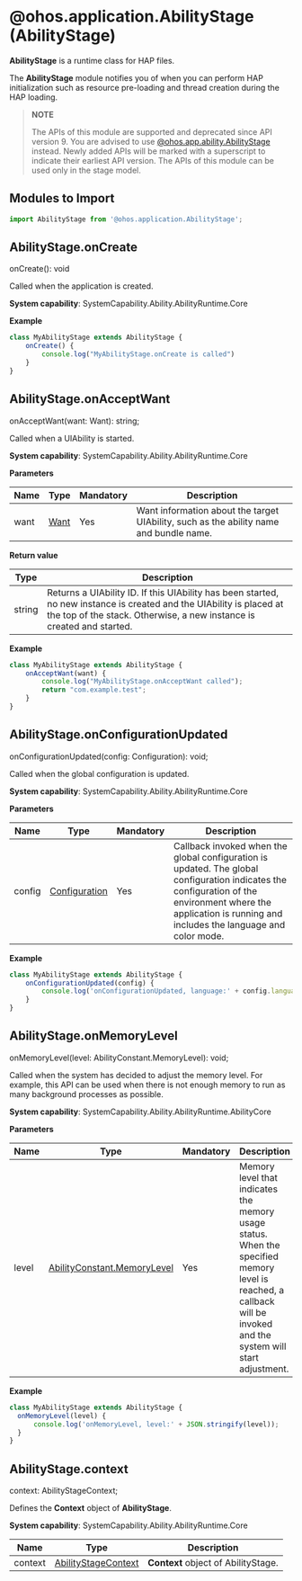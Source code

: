 # @ohos.application.AbilityStage (AbilityStage)

**AbilityStage** is a runtime class for HAP files.

The **AbilityStage** module notifies you of when you can perform HAP initialization such as resource pre-loading and thread creation during the HAP loading.

> **NOTE**
> 
> The APIs of this module are supported and deprecated since API version 9. You are advised to use [@ohos.app.ability.AbilityStage](js-apis-app-ability-abilityStage.md) instead. Newly added APIs will be marked with a superscript to indicate their earliest API version. 
> The APIs of this module can be used only in the stage model.

## Modules to Import

```ts
import AbilityStage from '@ohos.application.AbilityStage';
```

## AbilityStage.onCreate

onCreate(): void

Called when the application is created.

**System capability**: SystemCapability.Ability.AbilityRuntime.Core

**Example**
    
  ```ts
  class MyAbilityStage extends AbilityStage {
      onCreate() {
          console.log("MyAbilityStage.onCreate is called")
      }
  }
  ```


## AbilityStage.onAcceptWant

onAcceptWant(want: Want): string;

Called when a UIAbility is started.

**System capability**: SystemCapability.Ability.AbilityRuntime.Core

**Parameters**

| Name| Type| Mandatory| Description|
| -------- | -------- | -------- | -------- |
| want | [Want](js-apis-application-want.md) | Yes| Want information about the target UIAbility, such as the ability name and bundle name.|

**Return value**

| Type| Description|
| -------- | -------- |
| string | Returns a UIAbility ID. If this UIAbility has been started, no new instance is created and the UIAbility is placed at the top of the stack. Otherwise, a new instance is created and started.|

**Example**
    
  ```ts
  class MyAbilityStage extends AbilityStage {
      onAcceptWant(want) {
          console.log("MyAbilityStage.onAcceptWant called");
          return "com.example.test";
      }
  }
  ```


## AbilityStage.onConfigurationUpdated

onConfigurationUpdated(config: Configuration): void;

Called when the global configuration is updated.

**System capability**: SystemCapability.Ability.AbilityRuntime.Core

**Parameters**

| Name| Type| Mandatory| Description|
| -------- | -------- | -------- | -------- |
| config | [Configuration](js-apis-application-configuration.md) | Yes| Callback invoked when the global configuration is updated. The global configuration indicates the configuration of the environment where the application is running and includes the language and color mode.|

**Example**
    
  ```ts
  class MyAbilityStage extends AbilityStage {
      onConfigurationUpdated(config) {
          console.log('onConfigurationUpdated, language:' + config.language);
      }
  }
  ```

## AbilityStage.onMemoryLevel

onMemoryLevel(level: AbilityConstant.MemoryLevel): void;

Called when the system has decided to adjust the memory level. For example, this API can be used when there is not enough memory to run as many background processes as possible.

**System capability**: SystemCapability.Ability.AbilityRuntime.AbilityCore

**Parameters**

| Name| Type| Mandatory| Description|
| -------- | -------- | -------- | -------- |
| level | [AbilityConstant.MemoryLevel](js-apis-application-abilityConstant.md#abilityconstantmemorylevel) | Yes| Memory level that indicates the memory usage status. When the specified memory level is reached, a callback will be invoked and the system will start adjustment.|

**Example**
    
  ```ts
  class MyAbilityStage extends AbilityStage {
    onMemoryLevel(level) {
        console.log('onMemoryLevel, level:' + JSON.stringify(level));
    } 
  }
  ```

## AbilityStage.context

context: AbilityStageContext;

Defines the **Context** object of **AbilityStage**.

**System capability**: SystemCapability.Ability.AbilityRuntime.Core

| Name | Type                                                        | Description                      |
| ------- | ------------------------------------------------------------ | -------------------------- |
| context | [AbilityStageContext](js-apis-inner-application-abilityStageContext.md) | **Context** object of AbilityStage.|
